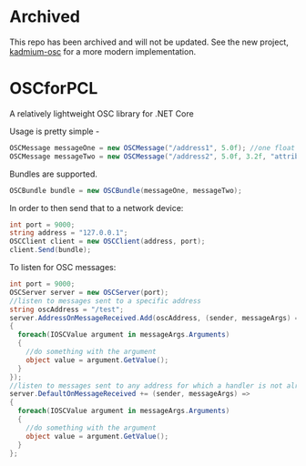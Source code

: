 # Archived
This repo has been archived and will not be updated. See the new project, [kadmium-osc](https://github.com/iKadmium/kadmium-osc) for a more modern implementation.

# OSCforPCL
A relatively lightweight OSC library for .NET Core

Usage is pretty simple - 
```csharp
OSCMessage messageOne = new OSCMessage("/address1", 5.0f); //one float argument
OSCMessage messageTwo = new OSCMessage("/address2", 5.0f, 3.2f, "attributes"); //two floats and a string
```
Bundles are supported.
```csharp
OSCBundle bundle = new OSCBundle(messageOne, messageTwo);
```
In order to then send that to a network device:
```csharp
int port = 9000;
string address = "127.0.0.1";
OSCClient client = new OSCClient(address, port);
client.Send(bundle);
```
To listen for OSC messages:
```csharp
int port = 9000;
OSCServer server = new OSCServer(port);
//listen to messages sent to a specific address
string oscAddress = "/test";
server.AddressOnMessageReceived.Add(oscAddress, (sender, messageArgs) =>
{
  foreach(IOSCValue argument in messageArgs.Arguments)
  {
    //do something with the argument
    object value = argument.GetValue();
  }
});
//listen to messages sent to any address for which a handler is not already specified
server.DefaultOnMessageReceived += (sender, messageArgs) =>
{
  foreach(IOSCValue argument in messageArgs.Arguments)
  {
    //do something with the argument
    object value = argument.GetValue();
  }
};
```
